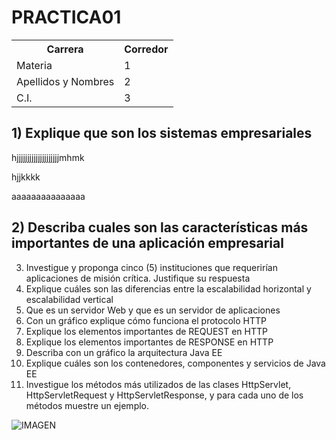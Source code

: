 # PRACTICA01

<table>

<tr>

<th>Carrera</th>

<th>Corredor</th>

</tr>

<tr>

<td>Materia</td>

<td>1</td>

</tr>

<tr>

<td>Apellidos y Nombres</td>

<td>2</td>

</tr>

<tr>

<td>C.I.</td>

<td>3</td>

</tr>

</table>


## 1) Explique que son los sistemas empresariales


hjjjjjjjjjjjjjjjjjjjjmhmk


hjjkkkk


aaaaaaaaaaaaaaa


## 2) Describa cuales son las características más importantes de una aplicación empresarial
3) Investigue y proponga cinco (5) instituciones que requerirían aplicaciones de misión crítica.
Justifique su respuesta
4) Explique cuáles son las diferencias entre la escalabilidad horizontal y escalabilidad vertical
5) Que es un servidor Web y que es un servidor de aplicaciones
6) Con un gráfico explique cómo funciona el protocolo HTTP
7) Explique los elementos importantes de REQUEST en HTTP
8) Explique los elementos importantes de RESPONSE en HTTP
9) Describa con un gráfico la arquitectura Java EE
10) Explique cuáles son los contenedores, componentes y servicios de Java EE
11) Investigue los métodos más utilizados de las clases HttpServlet, HttpServletRequest y
HttpServletResponse, y para cada uno de los métodos muestre un ejemplo.


![IMAGEN](https://encrypted-tbn0.gstatic.com/images?q=tbn:ANd9GcQS6pkwu3xKpAvKYsTDCy67Y36UIC0TxSlIStbdOuVJs9pF3O7Dmg)
